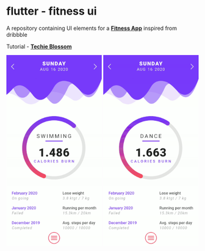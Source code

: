 # flutter - fitness ui

A repository containing UI elements for a **[Fitness App](https://dribbble.com/shots/5698597-Fitness-App)** inspired from dribbble

Tutorial - **[Techie Blossom](https://www.youtube.com/watch?v=4lHDXcOXOYc)**

<img src="https://github.com/hauntarl/hauntarl/blob/master/fitness-ui/home-page.gif" width="250"> <img src="https://github.com/hauntarl/hauntarl/blob/master/fitness-ui/menu-page.gif" width="250">
